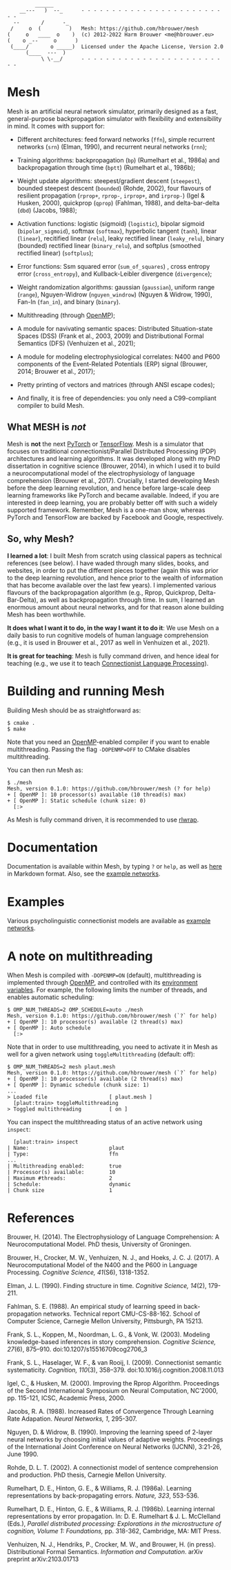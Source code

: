 ```
         ______
    __---   )  --_      - - - - - - - - - - - - - - - - - - - - - - - - -
  --       /      -_
 /     o  (         )   Mesh: https://github.com/hbrouwer/mesh
(     o   ____  o    )  (c) 2012-2022 Harm Brouwer <me@hbrouwer.eu>
(    o _--     o      )
 (____/       o _____)  Licensed under the Apache License, Version 2.0
      (____  ---  )
           \ \-__/      - - - - - - - - - - - - - - - - - - - - - - - - -
```

# Mesh

Mesh is an artificial neural network simulator, primarily designed as
a fast, general-purpose backpropagation simulator with flexibility and
extensibility in mind. It comes with support for:

* Different architectures: feed forward networks (```ffn```), simple
  recurrent networks (```srn```) (Elman, 1990), and recurrent neural
  networks (```rnn```);

* Training algorithms: backpropagation (```bp```) (Rumelhart et al., 1986a)
  and backpropagation through time (```bptt```) (Rumelhart et al., 1986b);

* Weight update algorithms: steepest/gradient descent (```steepest```),
  bounded steepest descent (```bounded```) (Rohde, 2002), four flavours of
  resilient propagation (```rprop+```, ```rprop-```, ```irprop+```, and
  ```irprop-```) (Igel & Husken, 2000), quickprop (```qprop```) (Fahlman,
  1988), and delta-bar-delta (```dbd```) (Jacobs, 1988);

* Activation functions: logistic (sigmoid)  (```logistic```), bipolar
  sigmoid (```bipolar_sigmoid```), softmax (```softmax```), hyperbolic
  tangent (```tanh```), linear (```linear```), recitified linear
  (```relu```), leaky rectified linear (```leaky_relu```), binary (bounded)
  rectified linear (```binary_relu```), and softplus (smoothed rectified
  linear) (```softplus```);

* Error functions: Ssm squared error (```sum_of_squares```) , cross entropy
  error (```cross_entropy```), and Kullback-Leibler divergence
  (```divergence```);

* Weight randomization algorithms: gaussian (```gaussian```), uniform range
  (```range```), Nguyen-Widrow (```nguyen_windrow```) (Nguyen & Widrow,
  1990), Fan-In (```fan_in```), and binary (```binary```).

* Multithreading (through [OpenMP](https://www.openmp.org/));

* A module for navivating semantic spaces: Distributed Situation-state
  Spaces (DSS) (Frank et al., 2003, 2009) and Distributional Formal
  Semantics (DFS) (Venhuizen et al., 2021);

* A module for modeling electrophysiological correlates: N400 and P600
  components of the Event-Related Potentials (ERP) signal (Brouwer, 2014;
  Brouwer et al., 2017);

* Pretty printing of vectors and matrices (through ANSI escape codes);

* And finally, it is free of dependencies: you only need a C99-compliant
  compiler to build Mesh.

## What MESH is *not*

Mesh is **not** the next [PyTorch](https://pytorch.org/) or
[TensorFlow](https://www.tensorflow.org/). Mesh is a simulator that focuses
on traditional connectionist/Parallel Distributed Processing (PDP)
architectures and learning algorithms. It was developed along with my PhD
dissertation in cognitive science (Brouwer, 2014), in which I used it to
build a neurocomputational model of the electrophysiology of language
comprehension (Brouwer et al., 2017). Crucially, I started developing Mesh
before the deep learning revolution, and hence before large-scale deep
learning frameworks like PyTorch and became available. Indeed, if you are
interested in deep learning, you are probably better off with such a widely
supported framework. Remember, Mesh is a one-man show, whereas PyTorch and
TensorFlow are backed by Facebook and Google, respectively.

## So, why Mesh?

**I learned a lot**: I built Mesh from scratch using classical papers as
technical references (see below). I have waded through many slides, books,
and websites, in order to put the different pieces together (again this was
prior to the deep learning revolution, and hence prior to the wealth of
information that has become available over the last few years).
I implemented various flavours of the backpropagation algorithm (e.g.,
Rprop, Quickprop, Delta-Bar-Delta), as well as backpropagation through time.
In sum, I learned an enormous amount about neural networks, and for that
reason alone building Mesh has been worthwhile.

**It does what I want it to do, in the way I want it to do it**: We use Mesh
on a daily basis to run cognitive models of human language comprehension
(e.g., it is used in Brouwer et al., 2017 as well in Venhuizen et al.,
2021).

**It is great for teaching**: Mesh is fully command driven, and hence ideal
for teaching (e.g., we use it to teach [Connectionist Language
Processing](https://hbrouwer.github.io/courses/clp21/)). 

# Building and running Mesh

Building Mesh should be as straightforward as:

```
$ cmake .
$ make
```

Note that you need an [OpenMP](https://www.openmp.org/)-enabled compiler if
you want to enable multithreading. Passing the flag ```-DOPENMP=OFF``` to
CMake disables multithreading.

You can then run Mesh as:

```
$ ./mesh
Mesh, version 0.1.0: https://github.com/hbrouwer/mesh (? for help)
+ [ OpenMP ]: 10 processor(s) available (10 thread(s) max)
+ [ OpenMP ]: Static schedule (chunk size: 0)
  [:>
```

As Mesh is fully command driven, it is recommended to use
[rlwrap](https://github.com/hanslub42/rlwrap).

# Documentation

Documentation is available within Mesh, by typing ```?``` or ```help```, as
well as [here](docs/welcome.md) in Markdown format. Also, see the [example
networks](https://github.com/hbrouwer/mesh-examples).

# Examples

Various psycholinguistic connectionist models are available as [example
networks](https://github.com/hbrouwer/mesh-examples).

# A note on multithreading

When Mesh is compiled with `-DOPENMP=ON` (default), multithreading is
implemented through [OpenMP](https://www.openmp.org/), and controlled with
its [environment
variables](https://www.openmp.org/spec-html/5.0/openmpch6.html). For
example, the following limits the number of threads, and enables automatic
scheduling:

```
$ OMP_NUM_THREADS=2 OMP_SCHEDULE=auto ./mesh
Mesh, version 0.1.0: https://github.com/hbrouwer/mesh (`?` for help)
+ [ OpenMP ]: 10 processor(s) available (2 thread(s) max)
+ [ OpenMP ]: Auto schedule
  [:>
```

Note that in order to use multithreading, you need to activate it in Mesh as
well for a given network using `toggleMultithreading` (default: off):

```
$ OMP_NUM_THREADS=2 mesh plaut.mesh
Mesh, version 0.1.0: https://github.com/hbrouwer/mesh (`?` for help)
+ [ OpenMP ]: 10 processor(s) available (2 thread(s) max)
+ [ OpenMP ]: Dynamic schedule (chunk size: 1)
...
> Loaded file                    [ plaut.mesh ]
  [plaut:train> toggleMultithreading
> Toggled multithreading         [ on ]
```

You can inspect the multithreading status of an active network using
`inspect`:

```
  [plaut:train> inspect
| Name:                          plaut
| Type:                          ffn
...
| Multithreading enabled:        true
| Processor(s) available:        10
| Maximum #threads:              2
| Schedule:                      dynamic
| Chunk size                     1
```

# References

Brouwer, H. (2014). The Electrophysiology of Language Comprehension:
A Neurocomputational Model. PhD thesis, University of Groningen.

Brouwer, H., Crocker, M. W., Venhuizen, N. J., and Hoeks, J. C. J. (2017).
A Neurocomputational Model of the N400 and the P600 in Language Processing.
*Cognitive Science, 41*(S6), 1318-1352.

Elman, J. L. (1990). Finding structure in time. *Cognitive Science, 14*(2),
179-211.

Fahlman, S. E. (1988). An empirical study of learning speed in
back-propagation networks. Technical report CMU-CS-88-162. School of
Computer Science, Carnegie Mellon University, Pittsburgh, PA 15213.

Frank, S. L., Koppen, M., Noordman, L. G., & Vonk, W. (2003). Modeling
knowledge-based inferences in story comprehension. *Cognitive Science,
27*(6), 875–910. doi:10.1207/s15516709cog2706_3

Frank, S. L., Haselager, W. F., & van Rooij, I. (2009). Connectionist
semantic systematicity. *Cognition, 110*(3), 358–379.
doi:10.1016/j.cognition.2008.11.013

Igel, C., & Husken, M. (2000). Improving the Rprop Algorithm. Proceedings of
the Second International Symposium on Neural Computation, NC'2000, pp.
115-121, ICSC, Academic Press, 2000.

Jacobs, R. A. (1988). Increased Rates of Convergence Through Learning Rate
Adapation. *Neural Networks, 1*, 295-307.

Nguyen, D. & Widrow, B. (1990). Improving the learning speed of 2-layer
neural networks by choosing initial values of adaptive weights. Proceedings
of the International Joint Conference on Neural Networks (IJCNN), 3:21-26,
June 1990.

Rohde, D. L. T. (2002). A connectionist model of sentence comprehension and
production. PhD thesis, Carnegie Mellon University.

Rumelhart, D. E., Hinton, G. E., & Williams, R. J. (1986a). Learning
representations by back-propagating errors. *Nature, 323*, 553-536.

Rumelhart, D. E., Hinton, G. E., & Williams, R. J. (1986b). Learning
internal representations by error propagation. In: D. E. Rumelhart & J. L.
McClelland (Eds.), *Parallel distributed processing: Explorations in the
microstructure of cognition, Volume 1: Foundations,* pp. 318-362, Cambridge,
MA: MIT Press.

Venhuizen, N. J., Hendriks, P., Crocker, M. W., and Brouwer, H. (in press).
Distributional Formal Semantics. *Information and Computation*. arXiv
preprint arXiv:2103.01713
